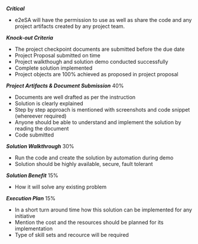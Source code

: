 
***Critical***
- e2eSA will have the permission to use as well as share the code and any project artifacts created by any project team. 


***Knock-out Criteria***

- The project checkpoint documents are submitted before the due date
- Project Proposal submitted on time
- Project walkthough and solution demo conducted successfully 
- Complete solution implemented
- Project objects are 100% achieved as proposed in project proposal 

***Project Artifacts & Document Submission*** 40%

- Documents are well drafted as per the instruction
- Solution is clearly explained
- Step by step approach is mentioned with screenshots and code snippet (whereever required)
- Anyone should be able to understand and implement the solution by reading the document
- Code submitted

***Solution Walkthrough*** 30%

- Run the code and create the solution by automation during demo
- Solution should be highly available, secure, fault tolerant 

***Solution Benefit*** 15%

- How it will solve any existing problem 

***Execution Plan*** 15%

- In a short turn around time how this solution can be implemented for any initiative
- Mention the cost and the resources should be planned for its implementation
- Type of skill sets and recource will be required
